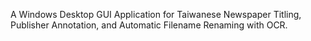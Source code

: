 A Windows Desktop GUI Application for Taiwanese Newspaper Titling, Publisher Annotation, and Automatic Filename Renaming with OCR.
